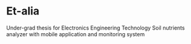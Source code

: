 # Et-alia

Under-grad thesis for Electronics Engineering Technology
Soil nutrients analyzer with mobile application and monitoring system 
